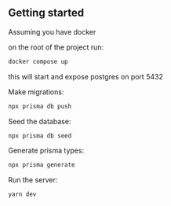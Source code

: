 ## Getting started

Assuming you have docker

on the root of the project run:

```bash
docker compose up
```

this will start and expose postgres on port 5432

Make migrations:

```bash
npx prisma db push
```

Seed the database:

```bash
npx prisma db seed
```

Generate prisma types:

```bash
npx prisma generate
```

Run the server:

```bash
yarn dev
```
